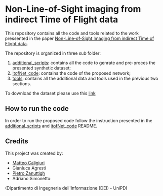 # Non-Line-of-Sight imaging from indirect Time of Flight data

This repository contains all the code and tools related to the work pressented in the paper [Non-Line-of-Sight Imaging from indirect Time of Flight data](https://arxiv.org).

The repository is organized in three sub folder:

1. [additional_scripts](./additional_scripts/): contains all the code to genrate and pre-proces the presented synthetic dataset;
2. [itofNet_code](./itofNet_code/): contains the code of the proposed network;
3. [tools](./tools/): contains all the additional data and tools used in the previous two sections.

To download the dataset please use this [link](https://lttm.dei.unipd.it/paper_data/syndrone/syndrone.zip)

## How to run the code

In order to run the proposed code follow the instruction presented in the [additional_scripts](./additional_scripts/README.md) and [itofNet_code](./itofNet_code/README.md) README.

## Credits

This project was created by:

- [Matteo Caligiuri](https://github.com/matteocali)
- Gianluca Agresti
- [Pietro Zanuttigh](https://github.com/zanuttigh)
- Adriano Simonetto

(Dipartimento di Ingegneria dell'Informazione (DEI) - UniPD)
